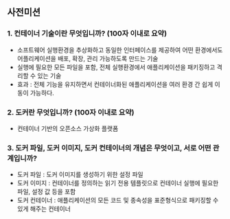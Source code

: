 ## 사전미션

### 1. 컨테이너 기술이란 무엇입니까? (100자 이내로 요약)
- 소프트웨어 실행환경을 추상화하고 동일한 인터페이스를 제공하여 어떤 환경에서도 어플리케이션을 배포, 확장, 관리 가능하도록 만드는 기술
- 실행에 필요한 모든 파일을 포함, 전체 실행환경에서 애플리케이션을 패키징하고 격리할 수 있는 기술
- 효과 : 전체 기능을 유지하면서 컨테이너화된 애플리케이션을 여러 환경 간 쉽게 이동이 가능하다. 
### 2. 도커란 무엇입니까? (100자 이내로 요약)
- 컨테이너 기반의 오픈소스 가상화 플랫폼

### 3. 도커 파일, 도커 이미지, 도커 컨테이너의 개념은 무엇이고, 서로 어떤 관계입니까? 
- 도커 파일 : 도커 이미지를 생성하기 위한 설정 파일 
- 도커 이미지 : 컨테이너를 정의하는 읽기 전용 템플릿으로 컨테이너 실행에 필요한 파일, 설정 값 등을 포함
- 도커 컨테이너 : 애플리케이션의 모든 코드 및 종속성을 표준형식으로 패키징할 수 있게 해주는 컨테이너